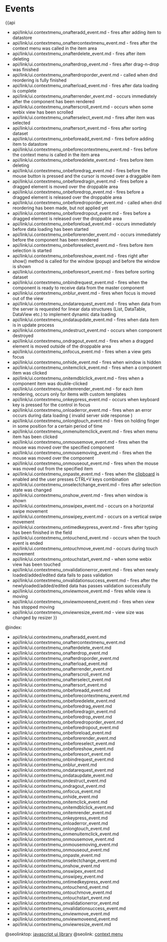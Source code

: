 Events
=======

{{api
- api/link/ui.contextmenu_onafteradd_event.md - fires after adding item to datastore
- api/link/ui.contextmenu_onaftercontextmenu_event.md - fires after the context menu was called in the item area
- api/link/ui.contextmenu_onafterdelete_event.md - fires after item deleting
- api/link/ui.contextmenu_onafterdrop_event.md - fires after drag-n-drop was finished
- api/link/ui.contextmenu_onafterdroporder_event.md - called when dnd reordering is fully finished
- api/link/ui.contextmenu_onafterload_event.md - fires after data loading is complete
- api/link/ui.contextmenu_onafterrender_event.md - occurs immediately after the component has been rendered
- api/link/ui.contextmenu_onafterscroll_event.md - occurs when some webix view has been scrolled
- api/link/ui.contextmenu_onafterselect_event.md - fires after item was selected
- api/link/ui.contextmenu_onaftersort_event.md - fires after sorting dataset
- api/link/ui.contextmenu_onbeforeadd_event.md - fires before adding item to datastore
- api/link/ui.contextmenu_onbeforecontextmenu_event.md - fires before the context menu is called in the item area
- api/link/ui.contextmenu_onbeforedelete_event.md - fires before item deleting
- api/link/ui.contextmenu_onbeforedrag_event.md - fires before the mouse button is pressed and the cursor is moved over a draggable item
- api/link/ui.contextmenu_onbeforedragin_event.md - fires before a dragged element is moved over the droppable area
- api/link/ui.contextmenu_onbeforedrop_event.md - fires before a dragged element is released over the droppable area
- api/link/ui.contextmenu_onbeforedroporder_event.md - called when dnd reordering has been made, but not applied yet
- api/link/ui.contextmenu_onbeforedropout_event.md - fires before a dragged element is released over the droppable area
- api/link/ui.contextmenu_onbeforeload_event.md - occurs immediately before data loading has been started
- api/link/ui.contextmenu_onbeforerender_event.md - occurs immediately before the component has been rendered
- api/link/ui.contextmenu_onbeforeselect_event.md - fires before item selection is started
- api/link/ui.contextmenu_onbeforeshow_event.md - fires right after show() method is called for the window (popup) and before the window is shown
- api/link/ui.contextmenu_onbeforesort_event.md - fires before sorting dataset
- api/link/ui.contextmenu_onbindrequest_event.md - fires when the component is ready to receive data from the master component
- api/link/ui.contextmenu_onblur_event.md - fires when focus is moved out of the view
- api/link/ui.contextmenu_ondatarequest_event.md - fires when data from the server is requested for linear data structures (List, DataTable, DataView etc.) to implement dynamic data loading
- api/link/ui.contextmenu_ondataupdate_event.md - fires when data item is in update process
- api/link/ui.contextmenu_ondestruct_event.md - occurs when component destroyed
- api/link/ui.contextmenu_ondragout_event.md - fires when a dragged element is moved outside of the droppable area
- api/link/ui.contextmenu_onfocus_event.md - fires when a view gets focus
- api/link/ui.contextmenu_onhide_event.md - fires when window is hidden
- api/link/ui.contextmenu_onitemclick_event.md - fires when a component item was clicked
- api/link/ui.contextmenu_onitemdblclick_event.md - fires when a component item was double-clicked
- api/link/ui.contextmenu_onitemrender_event.md - for each item rendering, occurs only for items with custom templates
- api/link/ui.contextmenu_onkeypress_event.md - occurs when keyboard key is pressed for the control in focus
- api/link/ui.contextmenu_onloaderror_event.md - fires when an error occurs during data loading ( invalid server side response )
- api/link/ui.contextmenu_onlongtouch_event.md - fires on holding finger in some position for a certain period of time
- api/link/ui.contextmenu_onmenuitemclick_event.md - fires when menu item has been clicked
- api/link/ui.contextmenu_onmousemove_event.md - fires when the mouse was moved over the specified component
- api/link/ui.contextmenu_onmousemoving_event.md - fires when the mouse was moved over the component
- api/link/ui.contextmenu_onmouseout_event.md - fires when the mouse was moved out from the specified item
- api/link/ui.contextmenu_onpaste_event.md - fires when the <a href="api/copypaste_clipboard_config.md">clipboard</a> is enabled and the user presses CTRL+V keys combination
- api/link/ui.contextmenu_onselectchange_event.md - fires after selection state was changed
- api/link/ui.contextmenu_onshow_event.md - fires when window is shown
- api/link/ui.contextmenu_onswipex_event.md - occurs on a horizontal swipe movement
- api/link/ui.contextmenu_onswipey_event.md - occurs on a vertical swipe movement
- api/link/ui.contextmenu_ontimedkeypress_event.md - fires after typing has been finished in the field
- api/link/ui.contextmenu_ontouchend_event.md - occurs when the touch event is ended
- api/link/ui.contextmenu_ontouchmove_event.md - occurs during touch movement
- api/link/ui.contextmenu_ontouchstart_event.md - when some webix view has been touched
- api/link/ui.contextmenu_onvalidationerror_event.md - fires when newly loaded/added/edited data fails to pass validation
- api/link/ui.contextmenu_onvalidationsuccess_event.md - fires after the newlyloaded/added/edited data has passes validation successfully
- api/link/ui.contextmenu_onviewmove_event.md - fires while view is moving
- api/link/ui.contextmenu_onviewmoveend_event.md - fires when view has stopped moving
- api/link/ui.contextmenu_onviewresize_event.md - view size was changed by resizer
}}

@index:
- api/link/ui.contextmenu_onafteradd_event.md
- api/link/ui.contextmenu_onaftercontextmenu_event.md
- api/link/ui.contextmenu_onafterdelete_event.md
- api/link/ui.contextmenu_onafterdrop_event.md
- api/link/ui.contextmenu_onafterdroporder_event.md
- api/link/ui.contextmenu_onafterload_event.md
- api/link/ui.contextmenu_onafterrender_event.md
- api/link/ui.contextmenu_onafterscroll_event.md
- api/link/ui.contextmenu_onafterselect_event.md
- api/link/ui.contextmenu_onaftersort_event.md
- api/link/ui.contextmenu_onbeforeadd_event.md
- api/link/ui.contextmenu_onbeforecontextmenu_event.md
- api/link/ui.contextmenu_onbeforedelete_event.md
- api/link/ui.contextmenu_onbeforedrag_event.md
- api/link/ui.contextmenu_onbeforedragin_event.md
- api/link/ui.contextmenu_onbeforedrop_event.md
- api/link/ui.contextmenu_onbeforedroporder_event.md
- api/link/ui.contextmenu_onbeforedropout_event.md
- api/link/ui.contextmenu_onbeforeload_event.md
- api/link/ui.contextmenu_onbeforerender_event.md
- api/link/ui.contextmenu_onbeforeselect_event.md
- api/link/ui.contextmenu_onbeforeshow_event.md
- api/link/ui.contextmenu_onbeforesort_event.md
- api/link/ui.contextmenu_onbindrequest_event.md
- api/link/ui.contextmenu_onblur_event.md
- api/link/ui.contextmenu_ondatarequest_event.md
- api/link/ui.contextmenu_ondataupdate_event.md
- api/link/ui.contextmenu_ondestruct_event.md
- api/link/ui.contextmenu_ondragout_event.md
- api/link/ui.contextmenu_onfocus_event.md
- api/link/ui.contextmenu_onhide_event.md
- api/link/ui.contextmenu_onitemclick_event.md
- api/link/ui.contextmenu_onitemdblclick_event.md
- api/link/ui.contextmenu_onitemrender_event.md
- api/link/ui.contextmenu_onkeypress_event.md
- api/link/ui.contextmenu_onloaderror_event.md
- api/link/ui.contextmenu_onlongtouch_event.md
- api/link/ui.contextmenu_onmenuitemclick_event.md
- api/link/ui.contextmenu_onmousemove_event.md
- api/link/ui.contextmenu_onmousemoving_event.md
- api/link/ui.contextmenu_onmouseout_event.md
- api/link/ui.contextmenu_onpaste_event.md
- api/link/ui.contextmenu_onselectchange_event.md
- api/link/ui.contextmenu_onshow_event.md
- api/link/ui.contextmenu_onswipex_event.md
- api/link/ui.contextmenu_onswipey_event.md
- api/link/ui.contextmenu_ontimedkeypress_event.md
- api/link/ui.contextmenu_ontouchend_event.md
- api/link/ui.contextmenu_ontouchmove_event.md
- api/link/ui.contextmenu_ontouchstart_event.md
- api/link/ui.contextmenu_onvalidationerror_event.md
- api/link/ui.contextmenu_onvalidationsuccess_event.md
- api/link/ui.contextmenu_onviewmove_event.md
- api/link/ui.contextmenu_onviewmoveend_event.md
- api/link/ui.contextmenu_onviewresize_event.md




@seolinktop: [javascript ui library](https://webix.com)
@seolink: [context menu](https://webix.com/widget/contextmenu/)